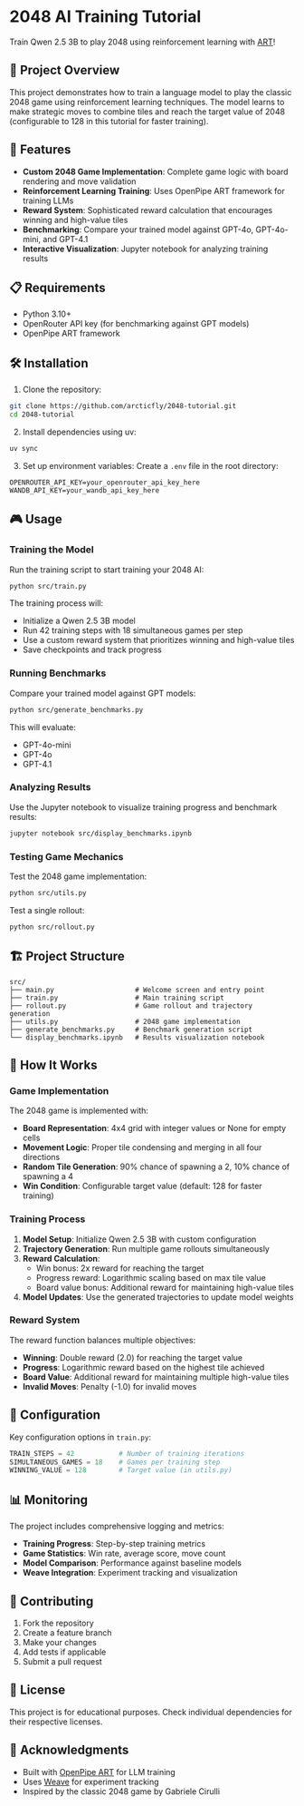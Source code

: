 # 2048 AI Training Tutorial

Train Qwen 2.5 3B to play 2048 using reinforcement learning with [ART](https://github.com/OpenPipe/art)!

## 🎯 Project Overview

This project demonstrates how to train a language model to play the classic 2048 game using reinforcement learning techniques. The model learns to make strategic moves to combine tiles and reach the target value of 2048 (configurable to 128 in this tutorial for faster training).

## 🚀 Features

- **Custom 2048 Game Implementation**: Complete game logic with board rendering and move validation
- **Reinforcement Learning Training**: Uses OpenPipe ART framework for training LLMs
- **Reward System**: Sophisticated reward calculation that encourages winning and high-value tiles
- **Benchmarking**: Compare your trained model against GPT-4o, GPT-4o-mini, and GPT-4.1
- **Interactive Visualization**: Jupyter notebook for analyzing training results

## 📋 Requirements

- Python 3.10+
- OpenRouter API key (for benchmarking against GPT models)
- OpenPipe ART framework

## 🛠️ Installation

1. Clone the repository:

```bash
git clone https://github.com/arcticfly/2048-tutorial.git
cd 2048-tutorial
```

2. Install dependencies using uv:

```bash
uv sync
```

3. Set up environment variables:
   Create a `.env` file in the root directory:

```env
OPENROUTER_API_KEY=your_openrouter_api_key_here
WANDB_API_KEY=your_wandb_api_key_here
```

## 🎮 Usage

### Training the Model

Run the training script to start training your 2048 AI:

```bash
python src/train.py
```

The training process will:

- Initialize a Qwen 2.5 3B model
- Run 42 training steps with 18 simultaneous games per step
- Use a custom reward system that prioritizes winning and high-value tiles
- Save checkpoints and track progress

### Running Benchmarks

Compare your trained model against GPT models:

```bash
python src/generate_benchmarks.py
```

This will evaluate:

- GPT-4o-mini
- GPT-4o
- GPT-4.1

### Analyzing Results

Use the Jupyter notebook to visualize training progress and benchmark results:

```bash
jupyter notebook src/display_benchmarks.ipynb
```

### Testing Game Mechanics

Test the 2048 game implementation:

```bash
python src/utils.py
```

Test a single rollout:

```bash
python src/rollout.py
```

## 🏗️ Project Structure

```
src/
├── main.py                    # Welcome screen and entry point
├── train.py                   # Main training script
├── rollout.py                 # Game rollout and trajectory generation
├── utils.py                   # 2048 game implementation
├── generate_benchmarks.py     # Benchmark generation script
└── display_benchmarks.ipynb   # Results visualization notebook
```

## 🎯 How It Works

### Game Implementation

The 2048 game is implemented with:

- **Board Representation**: 4x4 grid with integer values or None for empty cells
- **Movement Logic**: Proper tile condensing and merging in all four directions
- **Random Tile Generation**: 90% chance of spawning a 2, 10% chance of spawning a 4
- **Win Condition**: Configurable target value (default: 128 for faster training)

### Training Process

1. **Model Setup**: Initialize Qwen 2.5 3B with custom configuration
2. **Trajectory Generation**: Run multiple game rollouts simultaneously
3. **Reward Calculation**:
   - Win bonus: 2x reward for reaching the target
   - Progress reward: Logarithmic scaling based on max tile value
   - Board value bonus: Additional reward for maintaining high-value tiles
4. **Model Updates**: Use the generated trajectories to update model weights

### Reward System

The reward function balances multiple objectives:

- **Winning**: Double reward (2.0) for reaching the target value
- **Progress**: Logarithmic reward based on the highest tile achieved
- **Board Value**: Additional reward for maintaining multiple high-value tiles
- **Invalid Moves**: Penalty (-1.0) for invalid moves

## 🔧 Configuration

Key configuration options in `train.py`:

```python
TRAIN_STEPS = 42           # Number of training iterations
SIMULTANEOUS_GAMES = 18    # Games per training step
WINNING_VALUE = 128        # Target value (in utils.py)
```

## 📊 Monitoring

The project includes comprehensive logging and metrics:

- **Training Progress**: Step-by-step training metrics
- **Game Statistics**: Win rate, average score, move count
- **Model Comparison**: Performance against baseline models
- **Weave Integration**: Experiment tracking and visualization

## 🤝 Contributing

1. Fork the repository
2. Create a feature branch
3. Make your changes
4. Add tests if applicable
5. Submit a pull request

## 📄 License

This project is for educational purposes. Check individual dependencies for their respective licenses.

## 🙏 Acknowledgments

- Built with [OpenPipe ART](https://github.com/OpenPipe/OpenPipe) for LLM training
- Uses [Weave](https://github.com/wandb/weave) for experiment tracking
- Inspired by the classic 2048 game by Gabriele Cirulli
